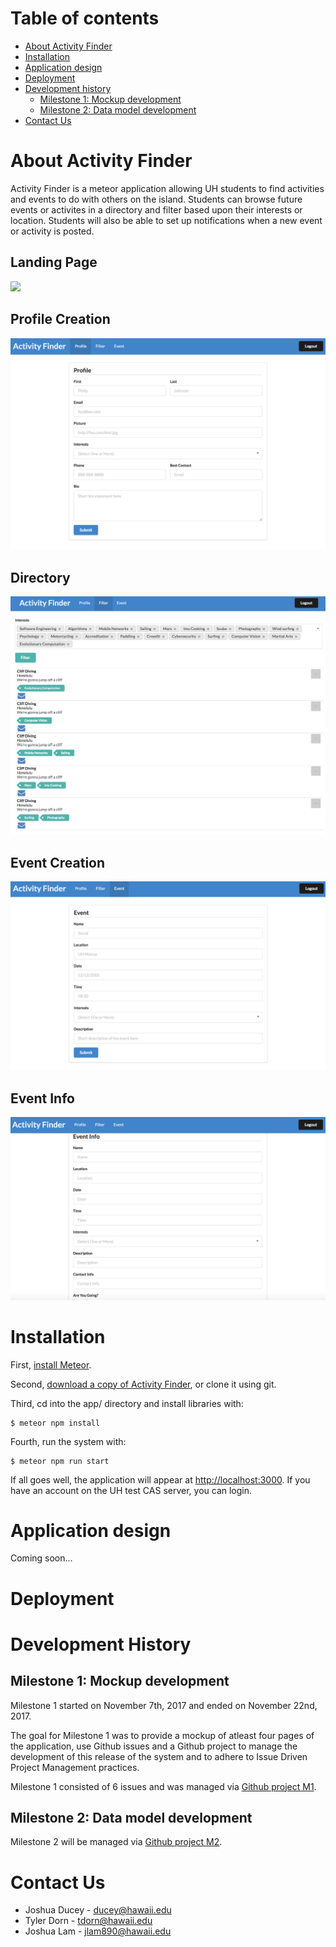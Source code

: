 # Table of contents

* [About Activity Finder](#about-activityfinder)
* [Installation](#installation)
* [Application design](#application-design)
* [Deployment](#deployment)
* [Development history](#development-history)
  * [Milestone 1: Mockup development](#milestone-1-mockup-development)
  * [Milestone 2: Data model development](#milestone-2-data-model-development)
* [Contact Us](#contact-us)
  
# About Activity Finder
Activity Finder is a meteor application allowing UH students to find activities and events to do with others on the island. Students can browse future events or activites in a directory and filter based upon their interests or location. Students will also be able to set up notifications when a new event or activity is posted.

## Landing Page

![](images/landing-page.png)

## Profile Creation

![](images/profile-creation.png)

## Directory

![](images/directory.png)

## Event Creation

![](images/event-creation.png)

## Event Info

![](images/event-info.png)

# Installation

First, [install Meteor](https://www.meteor.com/install).

Second, [download a copy of Activity Finder](https://github.com/activityfinder/activityfinder/archive/master.zip), or clone it using git.
  
Third, cd into the app/ directory and install libraries with:

```
$ meteor npm install
```

Fourth, run the system with:

```
$ meteor npm run start
```

If all goes well, the application will appear at [http://localhost:3000](http://localhost:3000). If you have an account on the UH test CAS server, you can login.

# Application design

Coming soon...

# Deployment

# Development History

## Milestone 1: Mockup development
Milestone 1 started on November 7th, 2017 and ended on November 22nd, 2017.

The goal for Milestone 1 was to provide a mockup of atleast four pages of the application, use Github issues and a Github project to manage the development of this release of the system and to adhere to Issue Driven Project Management practices.

Milestone 1 consisted of 6 issues and was managed via [Github project M1](https://github.com/activityfinder/activityfinder/projects/1).

## Milestone 2: Data model development

Milestone 2 will be managed via [Github project M2](https://github.com/activityfinder/activityfinder/projects/2).

# Contact Us
* Joshua Ducey - ducey@hawaii.edu
* Tyler Dorn - tdorn@hawaii.edu
* Joshua Lam - jlam890@hawaii.edu
